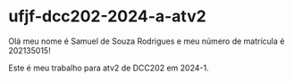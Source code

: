# ufjf-dcc202-2024-a-atv2

Olá meu nome é Samuel de Souza Rodrigues e meu número de matrícula é 202135015!

Este é meu trabalho para atv2 de DCC202 em 2024-1.
